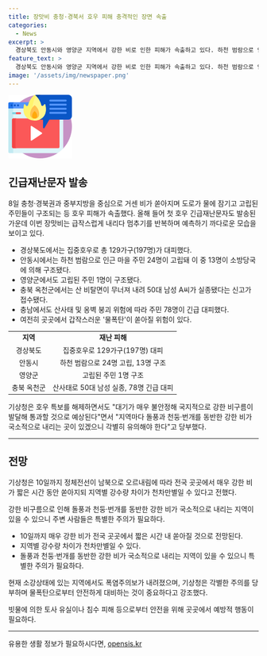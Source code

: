 ```yaml
---
title: 장맛비 충청·경북서 호우 피해 충격적인 장면 속출
categories:
  - News
excerpt: >
  경상북도 안동시와 영양군 지역에서 강한 비로 인한 피해가 속출하고 있다. 하천 범람으로 인해 주민들이 고립되고, 대피 대상자들이 늘어나고 있으며, 산사태와 옹벽 붕괴로 인해 실종자와 긴급 대피자가 발생했다. 또한, 호우특보가 내려진 지역에서는 여전히 강한 비가 예상되고 있으며, 10일까지 전국적으로 강한 비가 예상되어 경계가 필요하다.
feature_text: >
  경상북도 안동시와 영양군 지역에서 강한 비로 인한 피해가 속출하고 있다. 하천 범람으로 인해 주민들이 고립되고, 대피 대상자들이 늘어나고 있으며, 산사태와 옹벽 붕괴로 인해 실종자와 긴급 대피자가 발생했다. 또한, 호우특보가 내려진 지역에서는 여전히 강한 비가 예상되고 있으며, 10일까지 전국적으로 강한 비가 예상되어 경계가 필요하다.
image: '/assets/img/newspaper.png'
---
```


<p><img src="/assets/img/news.png" alt="rentncar 속보" /></p>

<h2 data-ke-size="size26">긴급재난문자 발송</h2>

<p data-ke-size="size16">8일 충청·경북권과 중부지방을 중심으로 거센 비가 쏟아지며 도로가 물에 잠기고 고립된 주민들이 구조되는 등 호우 피해가 속출했다. 올해 들어 첫 호우 긴급재난문자도 발송된 가운데 이번 장맛비는 급작스럽게 내리다 멈추기를 반복하며 예측하기 까다로운 모습을 보이고 있다.</p>

<ul>
  <li>경상북도에서는 집중호우로 총 129가구(197명)가 대피했다.</li>
  <li>안동시에서는 하천 범람으로 인근 마을 주민 24명이 고립돼 이 중 13명이 소방당국에 의해 구조됐다.</li>
  <li>영양군에서도 고립된 주민 1명이 구조됐다.</li>
  <li>충북 옥천군에서는 산 비탈면이 무너져 내려 50대 남성 A씨가 실종됐다는 신고가 접수됐다.</li>
  <li>충남에서도 산사태 및 옹벽 붕괴 위험에 따라 주민 78명이 긴급 대피했다.</li>
  <li>여전히 곳곳에서 갑작스러운 '물폭탄'이 쏟아질 위험이 있다.</li>
</ul>

<table>
  <tr>
    <td style="text-align: center; height: 17px;"><b>지역</b></td>
    <td style="text-align: center; height: 17px;"><b>재난 피해</b></td>
  </tr>
  <tr>
    <td style="text-align: center; height: 17px;">경상북도</td>
    <td style="text-align: center; height: 17px;">집중호우로 129가구(197명) 대피</td>
  </tr>
  <tr>
    <td style="text-align: center; height: 17px;">안동시</td>
    <td style="text-align: center; height: 17px;">하천 범람으로 24명 고립, 13명 구조</td>
  </tr>
  <tr>
    <td style="text-align: center; height: 17px;">영양군</td>
    <td style="text-align: center; height: 17px;">고립된 주민 1명 구조</td>
  </tr>
  <tr>
    <td style="text-align: center; height: 17px;">충북 옥천군</td>
    <td style="text-align: center; height: 17px;">산사태로 50대 남성 실종, 78명 긴급 대피</td>
  </tr>
</table>

<p data-ke-size="size16">기상청은 호우 특보를 해제하면서도 "대기가 매우 불안정해 국지적으로 강한 비구름이 발달해 통과할 것으로 예상된다"면서 "지역마다 돌풍과 천둥·번개를 동반한 강한 비가 국소적으로 내리는 곳이 있겠으니 각별히 유의해야 한다"고 당부했다.</p>

<hr>

<h2 data-ke-size="size26">전망</h2>

<p data-ke-size="size16">기상청은 10일까지 정체전선이 남북으로 오르내림에 따라 전국 곳곳에서 매우 강한 비가 짧은 시간 동안 쏟아지되 지역별 강수량 차이가 천차만별일 수 있다고 전했다.</p>

<p data-ke-size="size16">강한 비구름으로 인해 돌풍과 천둥·번개를 동반한 강한 비가 국소적으로 내리는 지역이 있을 수 있으니 주변 사람들은 특별한 주의가 필요하다.</p>

<ul>
  <li>10일까지 매우 강한 비가 전국 곳곳에서 짧은 시간 내 쏟아질 것으로 전망된다.</li>
  <li>지역별 강수량 차이가 천차만별일 수 있다.</li>
  <li>돌풍과 천둥·번개를 동반한 강한 비가 국소적으로 내리는 지역이 있을 수 있으니 특별한 주의가 필요하다.</li>
</ul>

<p data-ke-size="size16">현재 소강상태에 있는 지역에서도 폭염주의보가 내려졌으며, 기상청은 각별한 주의를 당부하며 물폭탄으로부터 안전하게 대비하는 것이 중요하다고 강조했다.</p>

<p data-ke-size="size16">빗물에 의한 토사 유실이나 침수 피해 등으로부터 안전을 위해 곳곳에서 예방적 행동이 필요하다.</p>

<hr>
유용한 생활 정보가 필요하시다면, <a href="https://opensis.kr" rel="dofollow">opensis.kr</a>


